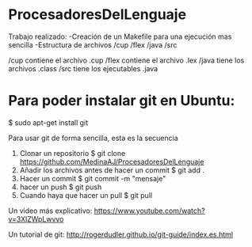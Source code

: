# ProcesadoresDelLenguaje

Trabajo realizado:
-Creación de un Makefile para una ejecución mas sencilla
-Estructura de archivos /cup /flex /java /src

/cup contiene el archivo .cup
/flex contiene el archivo .lex
/java tiene los archivos .class
/src tiene los ejecutables .java

# Para poder instalar git en Ubuntu:
$ sudo apt-get install git

Para usar git de forma sencilla, esta es la secuencia
1) Clonar un repositorio
$ git clone https://github.com/MedinaAJ/ProcesadoresDelLenguaje
2) Añadir los archivos antes de hacer un commit
$ git add .
3) Hacer un commit
$ git commit -m "mensaje"
4) hacer un push
$ git push
5) Cuando haya que hacer un pull
$ git pull

Un video más explicativo: https://www.youtube.com/watch?v=3XlZWpLwvvo

Un tutorial de git: http://rogerdudler.github.io/git-guide/index.es.html




